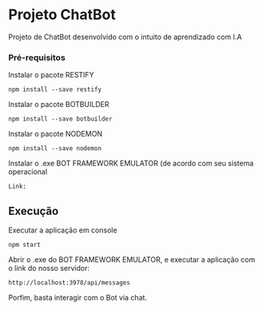 # Projeto ChatBot

Projeto de ChatBot desenvolvido com o intuito de aprendizado com I.A

### Pré-requisitos

Instalar o pacote RESTIFY

```
npm install --save restify
```

Instalar o pacote BOTBUILDER

```
npm install --save botbuilder
```

Instalar o pacote NODEMON

```
npm install --save nodemon
```

Instalar o .exe BOT FRAMEWORK EMULATOR (de acordo com seu sistema operacional

```
Link: 
```

## Execução

Executar a aplicação em console 
```
npm start
```

Abrir o .exe do BOT FRAMEWORK EMULATOR, e executar a aplicação com o link do nosso servidor:
```
http://localhost:3978/api/messages

```

Porfim, basta interagir com o Bot via chat.


